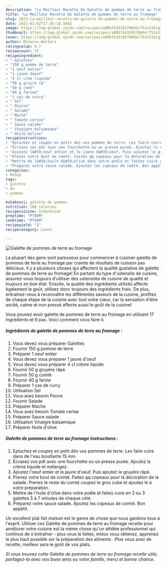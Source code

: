 ```yaml
---
description: "La Meilleur Recette De Galette de pommes de terre au fromage"
title: "La Meilleur Recette De Galette de pommes de terre au fromage"
slug: 1873-la-meilleur-recette-de-galette-de-pommes-de-terre-au-fromage
date: 2021-01-02T17:45:18.560Z
image: https://img-global.cpcdn.com/recipes/a00bfbd3185f0604/751x532cq70/galette-de-pommes-de-terre-au-fromage-photo-principale-de-la-recette.jpg
thumbnail: https://img-global.cpcdn.com/recipes/a00bfbd3185f0604/751x532cq70/galette-de-pommes-de-terre-au-fromage-photo-principale-de-la-recette.jpg
cover: https://img-global.cpcdn.com/recipes/a00bfbd3185f0604/751x532cq70/galette-de-pommes-de-terre-au-fromage-photo-principale-de-la-recette.jpg
author: Minerva Walters
ratingvalue: 4.7
reviewcount: 15
recipeingredient:
- " Galettes"
- "150 g pomme de terre"
- "1 oeuf entier"
- "1 jaune doeuf"
- "4 cl crme liquide"
- "50 g gruyre rp"
- "50 g comt"
- "40 g farine"
- "1 cas de curry"
- " Sel"
- " Poivre"
- " Salade"
- " Mache"
- " Tomate cerise"
- " Sauce salade"
- " Vinaigre balsamique"
- " Huile dolive"
recipeinstructions:
- "Epluchez et coupez en petit dés vos pommes de terre. Les faire cuire dans de l&#39;eau bouillante 15 min."
- "Écrasez vos pdt avec une fourchette ou un presse purée. Ajoutez la crème liquide et mélangez."
- "Ajoutez l&#39;oeuf entier et le jaune d&#39;oeuf. Puis ajoutez le gruyère râpé."
- "Prenez votre bout de comté. Faites qq copeaux pour la décoration de la salade. Prenez le reste du comté coupez le gros cube et ajoutez le à votre préparation."
- "Mettre de l&#39;huile d&#39;olive dans votre poêle et faites cuire en 2 ou 3 galettes 5 à 7 minutes de chaque côté."
- "Préparez votre sauce salade. Ajoutez les copeaux de comté. Bon appétit."
categories:
- Resep
tags:
- galette
- de
- pommes

katakunci: galette de pommes 
nutrition: 268 calories
recipecuisine: Indonesian
preptime: "PT40M"
cooktime: "PT46M"
recipeyield: "1"
recipecategory: Lunch

---
```



![Galette de pommes de terre au fromage](https://img-global.cpcdn.com/recipes/a00bfbd3185f0604/751x532cq70/galette-de-pommes-de-terre-au-fromage-photo-principale-de-la-recette.jpg)

La plupart des gens sont paresseux pour commencer à cuisiner galette de pommes de terre au fromage par crainte de résultats de cuisson pas délicieux. Il y a plusieurs choses qui affectent la qualité gustative de galette de pommes de terre au fromage! En partant du type d'ustensile de cuisine, assurez-vous toujours d'utiliser des ustensiles de cuisine de qualité et toujours en bon état. Ensuite, la qualité des ingrédients utilisés affecte également le goût, utilisez donc toujours des ingrédients frais. De plus, entraînez-vous à reconnaître les différentes saveurs de la cuisine, profitez de chaque étape de la cuisine avec tout votre cœur, car la sensation d'être excité, calme et non pressé affecte aussi le goût de la cuisine!

<!--inarticleads1-->

Vous pouvez avoir galette de pommes de terre au fromage en utilisant 17 Ingrédients et 6 pas. Voici comment vous faire il.

##### Ingrédients de galette de pommes de terre au fromage :

1. Vous devez vous préparer  Galettes
1. Fournir 150 g pomme de terre
1. Préparer 1 oeuf entier
1. Vous devez vous préparer 1 jaune d&#39;oeuf
1. Vous devez vous préparer 4 cl crème liquide
1. Fournir 50 g gruyère râpé
1. Fournir 50 g comté
1. Fournir 40 g farine
1. Préparer 1 cas de curry
1. Utilisation  Sel
1. Vous avez besoin  Poivre
1. Fournir  Salade
1. Préparer  Mache
1. Vous avez besoin  Tomate cerise
1. Préparer  Sauce salade
1. Utilisation  Vinaigre balsamique
1. Préparer  Huile d&#39;olive




<!--inarticleads2-->

##### Galette de pommes de terre au fromage instructions :

1. Epluchez et coupez en petit dés vos pommes de terre. Les faire cuire dans de l&#39;eau bouillante 15 min.
1. Écrasez vos pdt avec une fourchette ou un presse purée. Ajoutez la crème liquide et mélangez.
1. Ajoutez l&#39;oeuf entier et le jaune d&#39;oeuf. Puis ajoutez le gruyère râpé.
1. Prenez votre bout de comté. Faites qq copeaux pour la décoration de la salade. Prenez le reste du comté coupez le gros cube et ajoutez le à votre préparation.
1. Mettre de l&#39;huile d&#39;olive dans votre poêle et faites cuire en 2 ou 3 galettes 5 à 7 minutes de chaque côté.
1. Préparez votre sauce salade. Ajoutez les copeaux de comté. Bon appétit.




<!--inarticleads1-->

<p>
Un excellent plat fait maison est le genre de chose que nous gardons tous à l'esprit. Utiliser ces Galette de pommes de terre au fromage recette pour améliorer votre cuisine est la même chose qu'un athlète professionnel qui continue de s'entraîner - plus vous le faites, mieux vous obtenez, apprenez le plus haut possible sur la préparation des aliments . Plus vous avez de recette, meilleur sera le goût de vos plats.
</p>

<p>
<i>Si vous trouvez cette Galette de pommes de terre au fromage recette utile, partagez-la avec vos bons amis ou votre famille, merci et bonne chance.</i>
</p>
